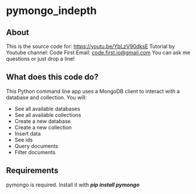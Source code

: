 # pymongo_indepth

## About
This is the source code for: https://youtu.be/YbLzV90dksE
Tutorial by Youtube channel: Code First
Email: code.first.io@gmail.com
You can ask me questions or just drop a line!

## What does this code do?
This Python command line app uses a MongoDB client to interact with a database and collection.
You will: 
* See all available databases
* See all available collections
* Create a new database
* Create a new collection
* Insert data
* See ids
* Query documents
* Filter documents

## Requirements
pymongo is required. Install it with ___pip install pymongo___
